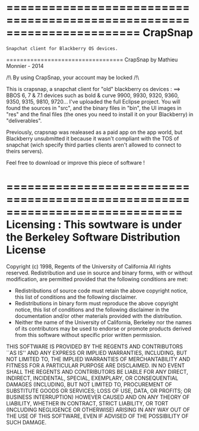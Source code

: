 =======================================================================
CrapSnap
========================================================================

    Snapchat client for Blackberry OS devices.
==================================
CrapSnap by Mathieu Monnier - 2014

/!\ By using CrapSnap, your account may be locked /!\

This is crapsnap, a snapchat client for "old" blackberry os devices :
==> BBOS 6, 7 & 7.1 devices such as bold & curve 9900, 9930, 9320, 9360, 9350, 9315, 9810, 9720...
I've uploaded the full Eclipse project. You will found the sources in "src", and the binary files in "bin", 
the UI images in "res" and the final files (the ones you need to install it on your Blackberry) in "deliverables". 

Previously, crapsnap was realeased as a paid app on the app world, but Blackberry unsubmitted it because it wasn't compliant
with the TOS of snapchat (wich specify third parties clients aren't allowed to connect to theirs servers). 

Feel free to download or improve this piece of software !

=============================================================================
    Licensing : This sowtware is under the Berkeley Software Distribution License
=============================================================================

Copyright (c) 1998, Regents of the University of California
All rights reserved.
Redistribution and use in source and binary forms, with or without
modification, are permitted provided that the following conditions are met:

* Redistributions of source code must retain the above copyright
  notice, this list of conditions and the following disclaimer.
* Redistributions in binary form must reproduce the above copyright
  notice, this list of conditions and the following disclaimer in the
  documentation and/or other materials provided with the distribution.
* Neither the name of the University of California, Berkeley nor the
  names of its contributors may be used to endorse or promote products
  derived from this software without specific prior written permission.

THIS SOFTWARE IS PROVIDED BY THE REGENTS AND CONTRIBUTORS ``AS IS'' AND ANY
EXPRESS OR IMPLIED WARRANTIES, INCLUDING, BUT NOT LIMITED TO, THE IMPLIED
WARRANTIES OF MERCHANTABILITY AND FITNESS FOR A PARTICULAR PURPOSE ARE
DISCLAIMED. IN NO EVENT SHALL THE REGENTS AND CONTRIBUTORS BE LIABLE FOR ANY
DIRECT, INDIRECT, INCIDENTAL, SPECIAL, EXEMPLARY, OR CONSEQUENTIAL DAMAGES
(INCLUDING, BUT NOT LIMITED TO, PROCUREMENT OF SUBSTITUTE GOODS OR SERVICES;
LOSS OF USE, DATA, OR PROFITS; OR BUSINESS INTERRUPTION) HOWEVER CAUSED AND
ON ANY THEORY OF LIABILITY, WHETHER IN CONTRACT, STRICT LIABILITY, OR TORT
(INCLUDING NEGLIGENCE OR OTHERWISE) ARISING IN ANY WAY OUT OF THE USE OF THIS
SOFTWARE, EVEN IF ADVISED OF THE POSSIBILITY OF SUCH DAMAGE.
